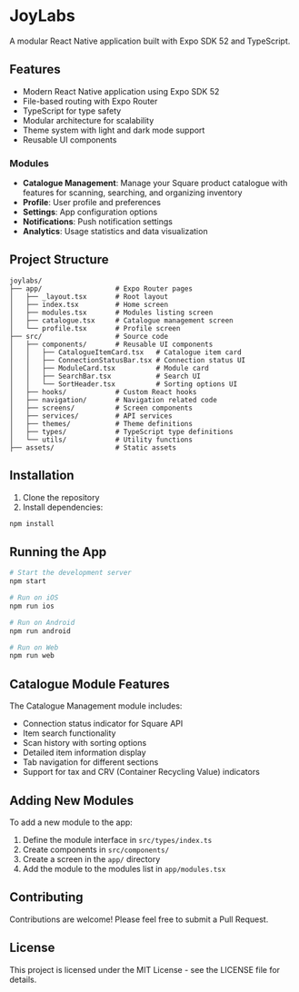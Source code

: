# JoyLabs

A modular React Native application built with Expo SDK 52 and TypeScript.

## Features

- Modern React Native application using Expo SDK 52
- File-based routing with Expo Router
- TypeScript for type safety
- Modular architecture for scalability
- Theme system with light and dark mode support
- Reusable UI components

### Modules

- **Catalogue Management**: Manage your Square product catalogue with features for scanning, searching, and organizing inventory
- **Profile**: User profile and preferences
- **Settings**: App configuration options
- **Notifications**: Push notification settings
- **Analytics**: Usage statistics and data visualization

## Project Structure

```
joylabs/
├── app/                  # Expo Router pages
│   ├── _layout.tsx       # Root layout
│   ├── index.tsx         # Home screen
│   ├── modules.tsx       # Modules listing screen
│   ├── catalogue.tsx     # Catalogue management screen
│   └── profile.tsx       # Profile screen
├── src/                  # Source code
│   ├── components/       # Reusable UI components
│   │   ├── CatalogueItemCard.tsx   # Catalogue item card
│   │   ├── ConnectionStatusBar.tsx # Connection status UI
│   │   ├── ModuleCard.tsx          # Module card
│   │   ├── SearchBar.tsx           # Search UI
│   │   └── SortHeader.tsx          # Sorting options UI
│   ├── hooks/            # Custom React hooks
│   ├── navigation/       # Navigation related code
│   ├── screens/          # Screen components
│   ├── services/         # API services
│   ├── themes/           # Theme definitions
│   ├── types/            # TypeScript type definitions
│   └── utils/            # Utility functions
├── assets/               # Static assets
```

## Installation

1. Clone the repository
2. Install dependencies:

```bash
npm install
```

## Running the App

```bash
# Start the development server
npm start

# Run on iOS
npm run ios

# Run on Android
npm run android

# Run on Web
npm run web
```

## Catalogue Module Features

The Catalogue Management module includes:

- Connection status indicator for Square API
- Item search functionality
- Scan history with sorting options
- Detailed item information display
- Tab navigation for different sections
- Support for tax and CRV (Container Recycling Value) indicators

## Adding New Modules

To add a new module to the app:

1. Define the module interface in `src/types/index.ts`
2. Create components in `src/components/`
3. Create a screen in the `app/` directory
4. Add the module to the modules list in `app/modules.tsx`

## Contributing

Contributions are welcome! Please feel free to submit a Pull Request.

## License

This project is licensed under the MIT License - see the LICENSE file for details. 